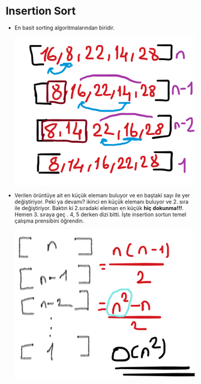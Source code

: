 # Insertion Sort

- En basit sorting algoritmalarından biridir.

    ![insertion-sort](figures/insertion-sort.png)

- Verilen örüntüye ait en küçük elemanı buluyor ve en baştaki sayı ile yer değiştiriyor. Peki ya devamı? ikinci en küçük elemanı buluyor ve 2. sıra ile değiştiriyor. Baktın ki 2.sıradaki eleman en küçük **hiç dokunma!!!**. Hemen 3. sıraya geç . 4, 5 derken dizi bitti. İşte insertion sortun temel çalışma prensibini öğrendin.

    ![big-o-insertion](figures/big-o-insertion.png)
